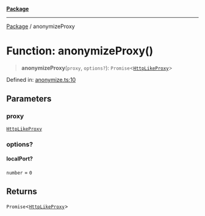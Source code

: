 [**Package**](../README.md)

***

[Package](../globals.md) / anonymizeProxy

# Function: anonymizeProxy()

> **anonymizeProxy**(`proxy`, `options?`): `Promise`\<[`HttpLikeProxy`](../type-aliases/HttpLikeProxy.md)\>

Defined in: [anonymize.ts:10](https://github.com/AlexXanderGrib/proxy-master/blob/d9889b922817ac03c7a235b832a590a4ef34fb55/src/anonymize.ts#L10)

## Parameters

### proxy

[`HttpLikeProxy`](../type-aliases/HttpLikeProxy.md)

### options?

#### localPort?

`number` = `0`

## Returns

`Promise`\<[`HttpLikeProxy`](../type-aliases/HttpLikeProxy.md)\>
